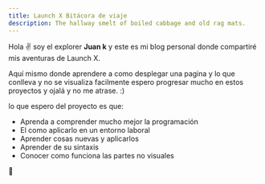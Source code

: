 ```yaml
---
title: Launch X Bitácora de viaje
description: The hallway smelt of boiled cabbage and old rag mats.
---
```


Hola ✌️  soy el explorer **Juan k** y este es mi blog personal donde compartiré mis aventuras de Launch X.

Aquí mismo donde aprendere a como desplegar una pagina y lo que conlleva y no se visualiza facilmente
espero progresar mucho en estos proyectos y ojalá y no me atrase. :)

lo que espero del proyecto es que:

- Aprenda a comprender mucho mejor la programación 
- El como aplicarlo en un entorno laboral
- Aprender cosas nuevas y aplicarlos
- Aprender de su sintaxis
- Conocer como funciona las partes no visuales


🚀
